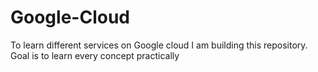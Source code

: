 # Google-Cloud
To learn different services on Google cloud I am building this repository. Goal is to learn every concept practically
